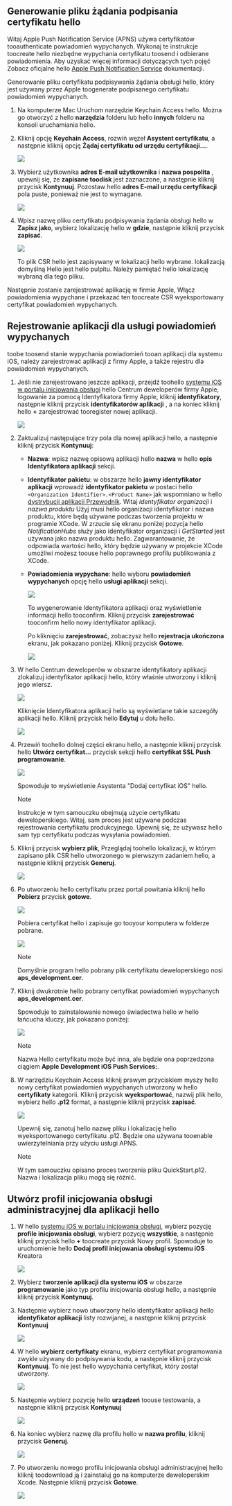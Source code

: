 

## <a name="generate-hello-certificate-signing-request-file"></a>Generowanie pliku żądania podpisania certyfikatu hello
Witaj Apple Push Notification Service (APNS) używa certyfikatów tooauthenticate powiadomień wypychanych. Wykonaj te instrukcje toocreate hello niezbędne wypychania certyfikatu toosend i odbierane powiadomienia. Aby uzyskać więcej informacji dotyczących tych pojęć Zobacz oficjalne hello [Apple Push Notification Service](http://go.microsoft.com/fwlink/p/?LinkId=272584) dokumentacji.

Generowanie pliku certyfikatu podpisywania żądania obsługi hello, który jest używany przez Apple toogenerate podpisanego certyfikatu powiadomień wypychanych.

1. Na komputerze Mac Uruchom narzędzie Keychain Access hello. Można go otworzyć z hello **narzędzia** folderu lub hello **innych** folderu na konsoli uruchamiania hello.
2. Kliknij opcję **Keychain Access**, rozwiń węzeł **Asystent certyfikatu**, a następnie kliknij opcję **Żądaj certyfikatu od urzędu certyfikacji...**.
   
      ![](./media/notification-hubs-enable-apple-push-notifications/notification-hubs-request-cert-from-ca.png)
3. Wybierz użytkownika **adres E-mail użytkownika** i **nazwa pospolita** , upewnij się, że **zapisane toodisk** jest zaznaczone, a następnie kliknij przycisk **Kontynuuj**. Pozostaw hello **adres E-mail urzędu certyfikacji** pola puste, ponieważ nie jest to wymagane.
   
      ![](./media/notification-hubs-enable-apple-push-notifications/notification-hubs-csr-info.png)
4. Wpisz nazwę pliku certyfikatu podpisywania żądania obsługi hello w **Zapisz jako**, wybierz lokalizację hello w **gdzie**, następnie kliknij przycisk **zapisać**.
   
      ![](./media/notification-hubs-enable-apple-push-notifications/notification-hubs-save-csr.png)
   
      To plik CSR hello jest zapisywany w lokalizacji hello wybrane. lokalizacją domyślną Hello jest hello pulpitu. Należy pamiętać hello lokalizację wybraną dla tego pliku.

Następnie zostanie zarejestrować aplikację w firmie Apple, Włącz powiadomienia wypychane i przekazać ten toocreate CSR wyeksportowany certyfikat powiadomień wypychanych.

## <a name="register-your-app-for-push-notifications"></a>Rejestrowanie aplikacji dla usługi powiadomień wypychanych
toobe toosend stanie wypychania powiadomień tooan aplikacji dla systemu iOS, należy zarejestrować aplikacji z firmy Apple, a także rejestru dla powiadomień wypychanych.  

1. Jeśli nie zarejestrowano jeszcze aplikacji, przejdź toohello <a href="http://go.microsoft.com/fwlink/p/?LinkId=272456" target="_blank">systemu iOS w portalu inicjowania obsługi</a> hello Centrum deweloperów firmy Apple, logowanie za pomocą Identyfikatora firmy Apple, kliknij **identyfikatory**, następnie kliknij przycisk **identyfikatorów aplikacji** , a na koniec kliknij hello  **+**  zarejestrować tooregister nowej aplikacji.
   
      ![](./media/notification-hubs-enable-apple-push-notifications/notification-hubs-ios-appids.png)
      
2. Zaktualizuj następujące trzy pola dla nowej aplikacji hello, a następnie kliknij przycisk **Kontynuuj**:
   
   * **Nazwa**: wpisz nazwę opisową aplikacji hello **nazwa** w hello **opis Identyfikatora aplikacji** sekcji.
   * **Identyfikator pakietu**: w obszarze hello **jawny identyfikator aplikacji** wprowadź **identyfikator pakietu** w postaci hello `<Organization Identifier>.<Product Name>` jak wspomniano w hello [dystrybucji aplikacji Przewodnik](https://developer.apple.com/library/mac/documentation/IDEs/Conceptual/AppDistributionGuide/ConfiguringYourApp/ConfiguringYourApp.html#//apple_ref/doc/uid/TP40012582-CH28-SW8). Witaj *identyfikator organizacji* i *nazwa produktu* Użyj musi hello organizacji identyfikator i nazwa produktu, które będą używane podczas tworzenia projektu w programie XCode. W zrzucie się ekranu poniżej pozycja hello *NotificationHubs* służy jako identyfikator organizacji i *GetStarted* jest używana jako nazwa produktu hello. Zagwarantowanie, że odpowiada wartości hello, który będzie używany w projekcie XCode umożliwi możesz toouse hello poprawnego profilu publikowania z XCode. 
   * **Powiadomienia wypychane**: hello wyboru **powiadomień wypychanych** opcję hello **usługi aplikacji** sekcji.
     
      ![](./media/notification-hubs-enable-apple-push-notifications/notification-hubs-new-appid-info.png)
     
      To wygenerowanie Identyfikatora aplikacji oraz wyświetlenie informacji hello tooconfirm. Kliknij przycisk **zarejestrować** tooconfirm hello nowy identyfikator aplikacji.
     
      Po kliknięciu **zarejestrować**, zobaczysz hello **rejestracja ukończona** ekranu, jak pokazano poniżej. Kliknij przycisk **Gotowe**.
      
      ![](./media/notification-hubs-enable-apple-push-notifications/notification-hubs-appid-registration-complete.png)


1. W hello Centrum deweloperów w obszarze identyfikatory aplikacji zlokalizuj identyfikator aplikacji hello, który właśnie utworzony i kliknij jego wiersz.
   
      ![](./media/notification-hubs-enable-apple-push-notifications/notification-hubs-ios-appids2.png)
   
      Kliknięcie Identyfikatora aplikacji hello są wyświetlane takie szczegóły aplikacji hello. Kliknij przycisk hello **Edytuj** u dołu hello.
   
      ![](./media/notification-hubs-enable-apple-push-notifications/notification-hubs-edit-appid.png)
      
2. Przewiń toohello dolnej części ekranu hello, a następnie kliknij przycisk hello **Utwórz certyfikat...**  przycisk sekcji hello **certyfikat SSL Push programowanie**.
   
      ![](./media/notification-hubs-enable-apple-push-notifications/notification-hubs-appid-create-cert.png)
   
      Spowoduje to wyświetlenie Asystenta "Dodaj certyfikat iOS" hello.
   
   > [!NOTE]
   > Instrukcje w tym samouczku obejmują użycie certyfikatu deweloperskiego. Witaj, sam proces jest używane podczas rejestrowania certyfikatu produkcyjnego. Upewnij się, że używasz hello sam typ certyfikatu podczas wysyłania powiadomień.
   > 
   > 
3. Kliknij przycisk **wybierz plik**, Przeglądaj toohello lokalizacji, w którym zapisano plik CSR hello utworzonego w pierwszym zadaniem hello, a następnie kliknij przycisk **Generuj**.
   
      ![](./media/notification-hubs-enable-apple-push-notifications/notification-hubs-appid-cert-choose-csr.png)
4. Po utworzeniu hello certyfikatu przez portal powitania kliknij hello **Pobierz** przycisk **gotowe**.
   
      ![](./media/notification-hubs-enable-apple-push-notifications/notification-hubs-appid-download-cert.png)
   
      Pobiera certyfikat hello i zapisuje go tooyour komputera w folderze pobrane.
   
      ![](./media/notification-hubs-enable-apple-push-notifications/notification-hubs-cert-downloaded.png)
   
   > [!NOTE]
   > Domyślnie program hello pobrany plik certyfikatu deweloperskiego nosi **aps_development.cer**.
   > 
   > 
5. Kliknij dwukrotnie hello pobrany certyfikat powiadomień wypychanych **aps_development.cer**.
   
      Spowoduje to zainstalowanie nowego świadectwa hello w hello łańcucha kluczy, jak pokazano poniżej:
   
      ![](./media/notification-hubs-enable-apple-push-notifications/notification-hubs-cert-in-keychain.png)
   
   > [!NOTE]
   > Nazwa Hello certyfikatu może być inna, ale będzie ona poprzedzona ciągiem **Apple Development iOS Push Services:**.
   > 
   > 
6. W narzędziu Keychain Access kliknij prawym przyciskiem myszy hello nowy certyfikat powiadomień wypychanych utworzony w hello **certyfikaty** kategorii. Kliknij przycisk **wyeksportować**, nazwij plik hello, wybierz hello **.p12** format, a następnie kliknij przycisk **zapisać**.
   
    ![](./media/notification-hubs-enable-apple-push-notifications/notification-hubs-export-cert-p12.png)
   
    Upewnij się, zanotuj hello nazwę pliku i lokalizację hello wyeksportowanego certyfikatu .p12. Będzie ona używana tooenable uwierzytelniania przy użyciu usługi APNS.
   
   > [!NOTE]
   > W tym samouczku opisano proces tworzenia pliku QuickStart.p12. Nazwa i lokalizacja pliku mogą się różnić.
   > 
   > 

## <a name="create-a-provisioning-profile-for-hello-app"></a>Utwórz profil inicjowania obsługi administracyjnej dla aplikacji hello
1. W hello <a href="http://go.microsoft.com/fwlink/p/?LinkId=272456" target="_blank">systemu iOS w portalu inicjowania obsługi</a>, wybierz pozycję **profile inicjowania obsługi**, wybierz pozycję **wszystkie**, a następnie kliknij przycisk hello  **+**  toocreate przycisk Nowy profil. Spowoduje to uruchomienie hello **Dodaj profil inicjowania obsługi systemu iOS** Kreatora
   
      ![](./media/notification-hubs-enable-apple-push-notifications/notification-hubs-new-provisioning-profile.png)
2. Wybierz **tworzenie aplikacji dla systemu iOS** w obszarze **programowanie** jako typ profilu inicjowania obsługi hello, a następnie kliknij przycisk **Kontynuuj**. 
3. Następnie wybierz nowo utworzony hello identyfikator aplikacji hello **identyfikator aplikacji** listy rozwijanej, a następnie kliknij przycisk **Kontynuuj**
   
      ![](./media/notification-hubs-enable-apple-push-notifications/notification-hubs-select-appid-for-provisioning.png)
4. W hello **wybierz certyfikaty** ekranu, wybierz certyfikat programowania zwykle używany do podpisywania kodu, a następnie kliknij przycisk **Kontynuuj**. To nie jest hello wypychania certyfikat, który został utworzony.
   
      ![](./media/notification-hubs-enable-apple-push-notifications/notification-hubs-provisioning-select-cert.png)
5. Następnie wybierz pozycję hello **urządzeń** toouse testowania, a następnie kliknij przycisk **Kontynuuj**
   
      ![](./media/notification-hubs-enable-apple-push-notifications/notification-hubs-provisioning-select-devices.png)
6. Na koniec wybierz nazwę dla profilu hello w **nazwa profilu**, kliknij przycisk **Generuj**.
   
      ![](./media/notification-hubs-enable-apple-push-notifications/notification-hubs-provisioning-name-profile.png)
7. Po utworzeniu nowego profilu inicjowania obsługi administracyjnej hello kliknij toodownload ją i zainstaluj go na komputerze deweloperskim Xcode. Następnie kliknij przycisk **Gotowe**.
   
      ![](./media/notification-hubs-enable-apple-push-notifications/notification-hubs-provisioning-profile-ready.png)
